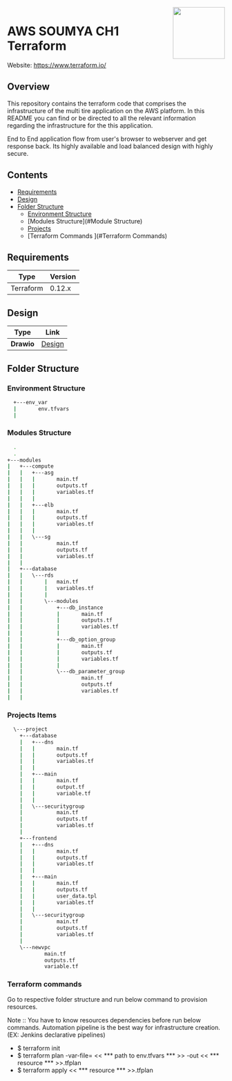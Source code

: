 <img src="https://www.datocms-assets.com/2885/1506457071-blog-terraform-list.svg" align="right" width="120">

# AWS SOUMYA CH1 Terraform

Website: https://www.terraform.io/

## Overview
This repository contains the terraform code that comprises the infrastructure of
the multi tire application on the AWS platform. In this README you can find or
be directed to all the relevant information regarding the infrastructure for the
this application.

End to End application flow from user's browser to webserver and get response back.
Its highly available and load balanced design with highly secure.

## Contents
- [Requirements](#requirements)
- [Design](#design)
- [Folder Structure](#folder-structure)
  - [Environment Structure](#environment-structure)
  - [Modules Structure](#Module Structure)
  - [Projects ](#Projects)
  - [Terraform Commands ](#Terraform Commands)

<a name="requirements"/>

## Requirements
Type | Version
----------- | -----------
Terraform | 0.12.x

<a name="design"/>

## Design
Type        | Link  
----------- | -----------
**Drawio** | [Design](https://github.com/sdmishra1992/soumya-ch1/blob/main/aws.drawio)

<a name="folder-structure"/>

## Folder Structure

<a name="environment-structure"/>

### Environment Structure
```bash
  +---env_var
  |       env.tfvars
  |
```

<a name="stack-structure"/>

### Modules Structure
```bash
  .
  .
+---modules
|   +---compute
|   |   +---asg
|   |   |       main.tf
|   |   |       outputs.tf
|   |   |       variables.tf
|   |   |
|   |   +---elb
|   |   |       main.tf
|   |   |       outputs.tf
|   |   |       variables.tf
|   |   |
|   |   \---sg
|   |           main.tf
|   |           outputs.tf
|   |           variables.tf
|   |
|   +---database
|   |   \---rds
|   |       |   main.tf
|   |       |   variables.tf
|   |       |
|   |       \---modules
|   |           +---db_instance
|   |           |       main.tf
|   |           |       outputs.tf
|   |           |       variables.tf
|   |           |
|   |           +---db_option_group
|   |           |       main.tf
|   |           |       outputs.tf
|   |           |       variables.tf
|   |           |
|   |           \---db_parameter_group
|   |                   main.tf
|   |                   outputs.tf
|   |                   variables.tf
|   |
```

<a name="additional-items"/>

### Projects Items
```bash
  \---project
    +---database
    |   +---dns
    |   |       main.tf
    |   |       outputs.tf
    |   |       variables.tf
    |   |
    |   +---main
    |   |       main.tf
    |   |       output.tf
    |   |       variable.tf
    |   |
    |   \---securitygroup
    |           main.tf
    |           outputs.tf
    |           variables.tf
    |
    +---frontend
    |   +---dns
    |   |       main.tf
    |   |       outputs.tf
    |   |       variables.tf
    |   |
    |   +---main
    |   |       main.tf
    |   |       outputs.tf
    |   |       user_data.tpl
    |   |       variables.tf
    |   |
    |   \---securitygroup
    |           main.tf
    |           outputs.tf
    |           variables.tf
    |
    \---newvpc
            main.tf
            outputs.tf
            variable.tf
```
### Terraform commands
Go to respective folder structure and run below command to provision resources.

Note :: You have to know resources dependencies before run below commands. 
        Automation pipeline is the best way for infrastructure creation. (EX: Jenkins declarative pipelines)

 - $ terraform init
 - $ terraform plan -var-file= << *** path to env.tfvars *** >> -out << *** resource *** >>.tfplan
 - $ terraform apply << *** resource *** >>.tfplan
